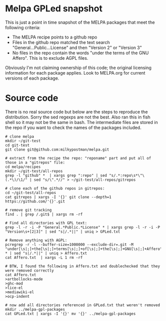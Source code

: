 
# Melpa GPLed snapshot

This is just a point in time snapshot of the MELPA packages that meet the following criteria:

* The MELPA recipe points to a github repo
* Files in the github repo matched the text search "General...Public...License"  and then "Version 2" or "Version 3"
* No files in the repo contain the words "under the terms of the GNU Affero".  This is to exclude AGPL files.

Obviously I'm not claiming ownership of this code; the original licensing information for each package applies.  Look to MELPA.org for current versions of each package.

# Source code
There is no real source code but below are the steps to reproduce the distribution.  Sorry the sed regexps are not the best.  Also ran this in fish shell so it may not be the same in bash.
The intermediate files are stored in the repo if you want to check the names of the packages included.

```
# clone melpa
mkdir ~/git-test
cd git-test
git clone git@github.com:milkypostman/melpa.git

# extract from the recipe the repo: "reponame" part and put all of those in a "gitrepos" file:
cd melpa/recipes
mkdir ~/git-test/all-repos
grep -l "github" *  | xargs grep ":repo" | sed "s/.*:repo\s*\"\(.*\)/\1/" | sed "s/\".*//" > ~/git-test/all-repos/gitrepos
 
# clone each of the github repos in gitrepos:
cd ~/git-test/all-repos
cat gitrepos | xargs -I '{}' git clone --depth=1 https://github.com/'{}'.git

# remove git tracking
find . | grep /.git$ | xargs rm -rf

# Find all directories with GPL text:
grep -l -r -i -P "General.*Public.*License" * | xargs grep -l -r -i -P "Version\s+[2|3]" | sed "s|/.*||" | uniq > GPLed.txt

# Remove anything with AGPL:
pcregrep -r -l --buffer-size=1000000 --exclude-dir=.git -M "under[\s|;]+the[\s|;]+terms[\s|;]+of[\s|;]+the[\s|;]+GNU[\s|;]+Affero" * | sed "s|/.*||" | uniq > Affero.txt
cat Affero.txt  | xargs -L 1 rm -rf 

# BTW, I found the following in Affero.txt and doublechecked that they were removed correctly
cat Affero.txt
>artbollocks-mode
>ghc-mod
>lice-el
>mediawiki-el
>ocp-indent

# now add all directories referenced in GPLed.txt that weren't removed
mkdir ../melpa-gpl-packages
cat GPLed.txt | xargs -I '{}' mv '{}' ../melpa-gpl-packages

```



